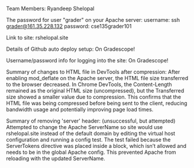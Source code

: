 Team Members: Ryandeep Shelopal

The password for user "grader" on your Apache server:
username: ssh grader@161.35.228.132
password: cse135grader101

Link to site: rshelopal.site

Details of Github auto deploy setup: On Gradescope!

Username/password info for logging into the site: On Gradescope!

Summary of changes to HTML file in DevTools after compression:
After enabling mod_deflate on the Apache server, the HTML file size transferred to the browser decreased. In Chrome DevTools, the Content-Length remained as the original HTML size (uncompressed), but the Transferred size showed a smaller value due to compression. This confirms that the HTML file was being compressed before being sent to the client, reducing bandwidth usage and potentially improving page load times.

Summary of removing 'server' header: (unsuccessful, but attempted)
Attempted to change the Apache ServerName so site would use rshelopal.site instead of the default domain by editing the virtual host configuration and running a config test. The test failed because the ServerTokens directive was placed inside a <VirtualHost> block, which isn’t allowed and needs to be in the global Apache config. This prevented Apache from reloading with the updated ServerName.
